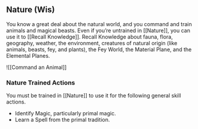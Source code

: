 ## Nature (Wis)

You know a great deal about the natural world, and you command and train animals and magical beasts. Even if you’re untrained in [[Nature]], you can use it to [[Recall Knowledge]].
Recall Knowledge about fauna, flora, geography, weather, the environment, creatures of natural origin (like animals, beasts, fey, and plants), the Fey World, the Material Plane, and the Elemental Planes.

![[Command an Animal]]

### Nature Trained Actions

You must be trained in [[Nature]] to use it for the following general skill actions.
- Identify Magic, particularly primal magic.
- Learn a Spell from the primal tradition.
